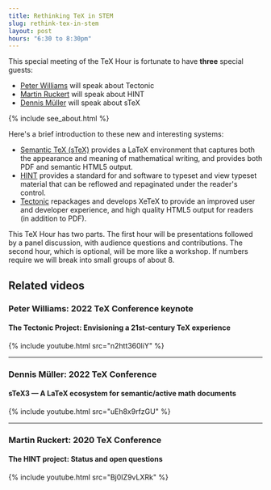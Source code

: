 ```yaml
---
title: Rethinking TeX in STEM
slug: rethink-tex-in-stem
layout: post
hours: "6:30 to 8:30pm"
---
```


This special meeting of the TeX Hour is fortunate to have **three**
special guests:

- [Peter Williams](https://newton.cx/~peter/) will speak about
Tectonic
- [Martin Ruckert](https.//www.cs.hm.edu/~ruckert) will speak about
HINT
- [Dennis Müller](https://kwarc.info/people/dmueller/) will speak about sTeX

{% include see_about.html %}

Here's a brief introduction to these new and interesting systems:

- [Semantic TeX (sTeX)](https://kwarc.info/systems/sTeX/) provides a
LaTeX environment that captures both the appearance and meaning of
mathematical writing, and provides both PDF and semantic HTML5 output.
- [HINT](https://hint.userweb.mwn.de/) provides a standard for and software to typeset and view
typeset material that can be reflowed and repaginated under the
reader's control.
- [Tectonic](https://tectonic-typesetting.github.io/) repackages and
develops XeTeX to provide an improved user and developer experience,
and high quality HTML5 output for readers (in addition to PDF).

This TeX Hour has two parts. The first hour will be presentations
followed by a panel discussion, with audience questions and
contributions. The second hour, which is optional, will be more like a
workshop. If numbers require we will break into small groups of about
8.

## Related videos

### Peter Williams: 2022 TeX Conference keynote
#### The Tectonic Project: Envisioning a 21st-century TeX experience

{% include youtube.html src="n2htt360liY" %}

---

###  Dennis Müller: 2022 TeX Conference
#### sTeX3 — A LaTeX ecosystem for semantic/active math documents

{% include youtube.html src="uEh8x9rfzGU" %}

---

### Martin Ruckert: 2020 TeX Conference
#### The HINT project: Status and open questions

{% include youtube.html src="Bj0IZ9vLXRk" %}